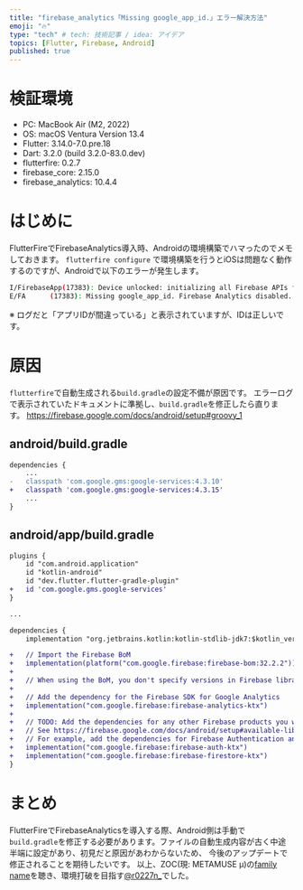 ```yaml
---
title: "firebase_analytics「Missing google_app_id.」エラー解決方法"
emoji: "🔥"
type: "tech" # tech: 技術記事 / idea: アイデア
topics: [Flutter, Firebase, Android]
published: true
---
```


# 検証環境

- PC: MacBook Air (M2, 2022)
- OS: macOS Ventura Version 13.4
- Flutter: 3.14.0-7.0.pre.18
- Dart: 3.2.0 (build 3.2.0-83.0.dev)
- flutterfire: 0.2.7
- firebase_core: 2.15.0
- firebase_analytics: 10.4.4


# はじめに
FlutterFireでFirebaseAnalytics導入時、Androidの環境構築でハマったのでメモしておきます。
`flutterfire configure` で環境構築を行うとiOSは問題なく動作するのですが、Androidで以下のエラーが発生します。

```bash エラーログ
I/FirebaseApp(17383): Device unlocked: initializing all Firebase APIs for app [DEFAULT]
E/FA      (17383): Missing google_app_id. Firebase Analytics disabled. See https://goo.gl/NAOOOI
```

※ ログだと「アプリIDが間違っている」と表示されていますが、IDは正しいです。

# 原因
`flutterfire`で自動生成される`build.gradle`の設定不備が原因です。
エラーログで表示されていたドキュメントに準拠し、`build.gradle`を修正したら直ります。
https://firebase.google.com/docs/android/setup#groovy_1

## android/build.gradle
```diff gradle build.gradle
dependencies {
    ...
-   classpath 'com.google.gms:google-services:4.3.10'
+   classpath 'com.google.gms:google-services:4.3.15'
    ...
}
```

## android/app/build.gradle
```diff gradle app/build.gradle
plugins {
    id "com.android.application"
    id "kotlin-android"
    id "dev.flutter.flutter-gradle-plugin"
+   id 'com.google.gms.google-services'
}

...

dependencies {
    implementation "org.jetbrains.kotlin:kotlin-stdlib-jdk7:$kotlin_version"

+   // Import the Firebase BoM
+   implementation(platform("com.google.firebase:firebase-bom:32.2.2"))
+
+   // When using the BoM, you don't specify versions in Firebase library dependencies
+
+   // Add the dependency for the Firebase SDK for Google Analytics
+   implementation("com.google.firebase:firebase-analytics-ktx")
+
+   // TODO: Add the dependencies for any other Firebase products you want to use
+   // See https://firebase.google.com/docs/android/setup#available-libraries
+   // For example, add the dependencies for Firebase Authentication and Cloud Firestore
+   implementation("com.google.firebase:firebase-auth-ktx")
+   implementation("com.google.firebase:firebase-firestore-ktx")
}
```

# まとめ
 FlutterFireでFirebaseAnalyticsを導入する際、Android側は手動で`build.gradle`を修正する必要があります。ファイルの自動生成内容が古く中途半端に設定があり、初見だと原因があわからないため、 今後のアップデートで修正されることを期待したいです。
 以上、ZOC(現: METAMUSE μ)の[family name](https://www.youtube.com/watch?v=IytBgF3UhP0&list=RD4n9Op9mRs84&index=3)を聴き、環境打破を目指す[@r0227n_](https://twitter.com/r0227n_)でした。
 